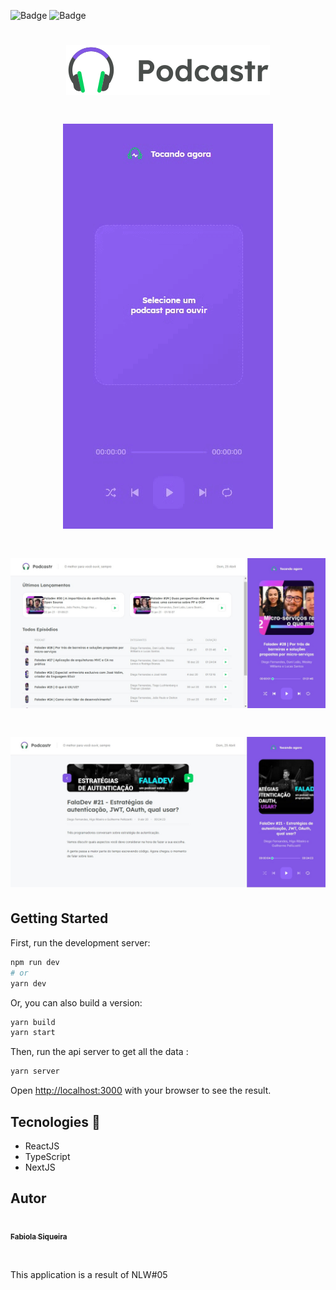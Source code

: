 ![Badge](https://img.shields.io/static/v1?label=npm&message=6.14.6&color=blue)
![Badge](https://img.shields.io/static/v1?label=yarn&message=1.22.5&color=blue)

<h1 align="center">
    <img src= "public/logo.svg" alt= "Podcastr"/> 
</h1>

<h1 align="center">
    <img src= "public/player.gif" alt="Player"/>
</h1>
<h1 align="left">
    <img src= "public/home.jpg" alt="Home"/>
</h1>
<h1 align="right">
    <img src= "public/ep.jpg" alt="Episode"/>
</h1>

## Getting Started

First, run the development server:

```bash
npm run dev
# or
yarn dev
```
Or, you can also build a version: 

``` bash
yarn build
yarn start
```
Then, run the api server to get all the data : 

```bash
yarn server 
```


Open [http://localhost:3000](http://localhost:3000) with your browser to see the result.


## Tecnologies 🚀
- ReactJS
- TypeScript
- NextJS

## Autor 
<td align="center"><a href="https://github.com/fabsiqueira"><img style="border-radius: 50%;" src="https://avatars2.githubusercontent.com/u/51295167?s=460&u=d7a2ed6036c94e619c5537e676b7bea480d0f72a&v=4" width="100px;" alt=""/><br /><sub><b>Fabiola Siqueira</b></sub></a><br />



<br /><p>This application is a result of NLW#05</p>
